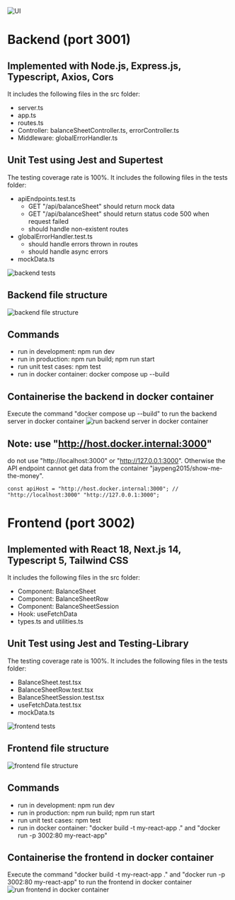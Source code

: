 
![UI](screenshots/ui.png)

# Backend (port 3001)
## Implemented with Node.js, Express.js, Typescript, Axios, Cors
It includes the following files in the src folder:
* server.ts
* app.ts
* routes.ts
* Controller: balanceSheetController.ts, errorController.ts
* Middleware: globalErrorHandler.ts

## Unit Test using Jest and Supertest
The testing coverage rate is 100%. It includes the following files in the tests folder:
* apiEndpoints.test.ts
    * GET "/api/balanceSheet" should return mock data
    * GET "/api/balanceSheet" should return status code 500 when request failed
    * should handle non-existent routes
* globalErrorHandler.test.ts
    * should handle errors thrown in routes
    * should handle async errors
* mockData.ts

![backend tests](screenshots/backend-tests.png)

## Backend file structure
![backend file structure](screenshots/backend-file-structure.png)

## Commands
* run in development: npm run dev
* run in production: npm run build; npm run start
* run unit test cases: npm test
* run in docker container: docker compose up --build

## Containerise the backend in docker container
Execute the command "docker compose up --build" to run the backend server in docker container
![run backend server in docker container](screenshots/backend-in-docker.png)

## Note: use "http://host.docker.internal:3000" 
do not use "http://localhost:3000" or "http://127.0.0.1:3000". Otherwise the API endpoint cannot get data from the container "jaypeng2015/show-me-the-money".
```
const apiHost = "http://host.docker.internal:3000"; // "http://localhost:3000" "http://127.0.0.1:3000";
```


# Frontend (port 3002)
## Implemented with React 18, Next.js 14, Typescript 5, Tailwind CSS
It includes the following files in the src folder:
* Component: BalanceSheet 
* Component: BalanceSheetRow 
* Component: BalanceSheetSession 
* Hook: useFetchData 
* types.ts and utilities.ts

## Unit Test using Jest and Testing-Library
The testing coverage rate is 100%. It includes the following files in the tests folder:
* BalanceSheet.test.tsx
* BalanceSheetRow.test.tsx
* BalanceSheetSession.test.tsx
* useFetchData.test.tsx
* mockData.ts

![frontend tests](screenshots/frontend-tests.png)

## Frontend file structure
![frontend file structure](screenshots/frontend-file-structure.png)

## Commands
* run in development: npm run dev
* run in production: npm run build; npm run start
* run unit test cases: npm test
* run in docker container: "docker build -t my-react-app ." and "docker run -p 3002:80 my-react-app"

## Containerise the frontend in docker container
Execute the command "docker build -t my-react-app ." and "docker run -p 3002:80 my-react-app" to run the frontend in docker container
![run frontend in docker container](screenshots/frontend-in-docker.png)